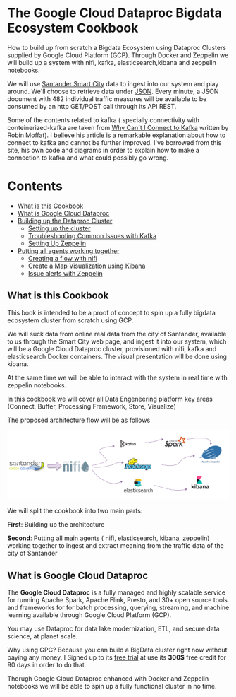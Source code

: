 # The Google Cloud Dataproc Bigdata Ecosystem Cookbook

How to build up from scratch a Bigdata Ecosystem using Dataproc Clusters supplied by Google Cloud Platform (GCP). Through Docker and Zeppelin we will build up a system with nifi, kafka, elasticsearch,kibana and zeppelin notebooks.

We will use [Santander Smart City](http://datos.santander.es/dataset/?id=datos-trafico) data to ingest into our system and play around. We'll choose to retrieve data under [JSON](http://datos.santander.es/api/rest/datasets/mediciones.json?items=482). Every minute, a JSON document with 482 individual traffic measures will be available to be consumed by an http GET/POST call through its API REST.

Some of the contents related to kafka ( specially connectivity with conteinerized-kafka are taken from [Why Can´t I Connect to Kafka](https://www.confluent.io/blog/kafka-client-cannot-connect-to-broker-on-aws-on-docker-etc/) written by Robin Moffat). I believe his article is a remarkable explanation about how to connect to kafka and cannot be further improved. I've borrowed from this site, his own code and diagrams in order to explain how to make a connection to kafka and what could possibly go wrong.


Contents
============

- [What is this Cookbook](README.md#what-is-this-cookbook)
- [What is Google Cloud Dataproc](README.md#what-is-google-cloud-dataproc)
- [Building up the Dataproc Cluster](sections/01-BuildingUp.md#building-up-the-architecture-the-dataproc-cluster)
  - [Setting up the cluster](sections/01-BuildingUp.md#setting-up-the-cluster)
  - [Troubleshooting Common Issues with Kafka](sections/01-BuildingUp.md#Troubleshooting-common-issues-with-kafka)
  - [Setting Up Zeppelin](sections/01-BuildingUp.md#setting-up-Zeppelin)
- [Putting all agents working together](sections/02-PuttingAllTogether.md#putting-all-agents-working-together)
  - [Creating a flow with nifi](sections/02-PuttingAllTogether.md#nifi)
  - [Create a Map Visualization using Kibana](sections/02-PuttingAllTogether.md#create-a-map-visualization-using-kibana)
  - [Issue alerts with Zeppelin](sections/02-PuttingAllTogether.md#Issue-alerts-with-zeppelin)
 
## What is this Cookbook

This book is intended to be a proof of concept to spin up a fully bigdata ecosystem cluster from scratch using GCP.

We will suck data from online real data from the city of Santander, available to us through the Smart City web page, and ingest it into our system, which will be a Google Cloud Dataproc cluster, provisioned with nifi, kafka and elasticsearch Docker containers. The visual presentation will be done using kibana.

At the same time we will be able to interact with the system in real time with zeppelin notebooks.

In this cookbook we will cover all Data Engeneering platform key areas (Connect, Buffer, Processing Framework, Store, Visualize)

The proposed architecture flow will be as follows

![Arquitecura](/images/00-santander.png)


We will split the cookbook into two main parts:

**First**: Building up the architecture

**Second**: Putting all main agents ( nifi, elasticsearch, kibana, zeppelin) working together to ingest and extract meaning from the traffic data of the city of Santander

## What is Google Cloud Dataproc 

The **Google Cloud Dataproc** is a fully managed and highly scalable service for running Apache Spark, Apache Flink, Presto, and 30+ open source tools and frameworks for for batch processing, querying, streaming, and machine learning available through Google Cloud Platform (GCP). 

You may use Dataproc for data lake modernization, ETL, and secure data science, at planet scale. 

Why using GPC? Because you can build a BigData cluster right now without paying any money. I Signed up to its [free trial](https://cloud.google.com/free/docs/gcp-free-tier/#free-trial) at use its **300$** free credit for 90 days in order to do that. 

Thorugh Google Cloud Dataproc enhanced with Docker and Zeppelin notebooks we will be able to spin up a fully functional cluster in no time.

